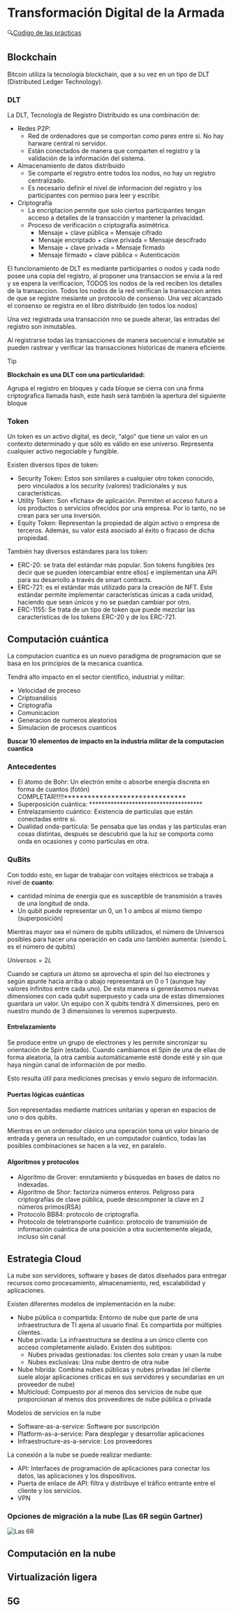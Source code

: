 # Transformación Digital de la Armada

:mag:[Codigo de las prácticas](https://github.com/13sauca13/PRG/tree/master/MF7.4%20TDA/Codigo)

## Blockchain
Bitcoin utiliza la tecnología blockchain, que a su vez en un tipo de DLT (Distributed Ledger Technology).

### DLT
La DLT, Tecnología de Registro Distribuido es una combinación de:
+ Redes P2P:
  + Red de ordenadores que se comportan como pares entre si. No hay harware central ni servidor.
  + Están conectados de manera que comparten el registro y la validación de la información del sistema.
+ Almacenamiento de datos distribuido
  + Se comparte el registro entre todos los nodos, no hay un registro centralizado.
  + Es necesario definir el nivel de informacion del registro y los participantes con permiso para leer y escribir.
+ Criptografía
  + La encriptacion permite que solo ciertos participantes tengan acceso a detalles de la transacción y mantener la privacidad.
  + Proceso de verificación o criptografía asimétrica.
    + Mensaje + clave pública = Mensaje cifrado
    + Mensaje encriptado + clave privada = Mensaje descifrado
    + Mensaje + clave privada = Mensaje firmado
    + Mensaje firmado + clave pública = Autenticación

 El funcionamiento de DLT es mediante participantes o nodos y cada nodo posee una copia del registro, al proponer una transaccion se envia a la red y se espera la verificacion, TODOS los nodos de la red reciben los detalles de la transaccion. Todos los nodos de la red verifican la transaccion antes de que se registre  mesiante un protocolo de consenso. Una vez alcanzado el consenso se registra en el libro distribuido (en todos los nodos)

 Una vez registrada una transacción nno se puede alterar, las entradas del registro son inmutables.

 Al registrarse todas las transacciones de manera secuencial e inmutable se pueden rastrear y verificar las transacciones historicas de manera eficiente.

>[!TIP]
>**Blockchain es una DLT con una particularidad:**
>
>Agrupa el registro en bloques y cada bloque se cierra con una firma criptografica llamada hash, este hash será también la apertura del siguiente bloque

### Token
Un token es un activo digital, es decir, “algo” que tiene un valor en un contexto determinado y que sólo es válido en ese universo. Representa cualquier activo negociable y fungible.

Existen diversos tipos de token:
+ Security Token: Estos son similares a cualquier otro token conocido, pero vinculados a los security (valores) tradicionales y sus características.
+ Utility Token: Son «fichas» de aplicación. Permiten el acceso futuro a los productos o servicios ofrecidos por una empresa. Por lo tanto, no se crean para ser una inversión.
+ Equity Token: Representan la propiedad de algún activo o empresa de terceros. Además, su valor está asociado al éxito o fracaso de dicha propiedad.

También hay diversos estándares para los token:
+ ERC-20: se trata del estándar más popular. Son tokens fungibles (es decir que se pueden intercambiar entre ellos) e implementan una API para su desarrollo a través de smart contracts.
+ ERC-721: es el estándar más utilizado para la creación de NFT. Este estándar permite implementar características únicas a cada unidad, haciendo que sean únicos y no se puedan cambiar por otro.
+ ERC-1155: Se trata de un tipo de token que puede mezclar las características de los tokens ERC-20 y de los ERC-721.

## Computación cuántica
La computacion cuantica es un nuevo paradigma de programacion que se basa en los principios de la mecanica cuantica.

Tendrá alto impacto en el sector científico, industrial y militar:
+ Velocidad de proceso
+ Criptoanálisis
+ Criptografía
+ Comunicacion
+ Generacion de numeros aleatorios
+ Simulacion de procesos cuanticos

**Buscar 10 elementos de impacto en la industria militar de la computacion cuantica**

### Antecedentes
+ El átomo de Bohr: Un electrón emite o absorbe energía discreta en forma de cuantos (fotón) COMPLETAR!!!!!*******************************
+ Superposición cuántica: *************************************
+ Entrelazamiento cuántico: Existencia de partículas que están conectadas entre si.
+ Dualidad onda-partícula: Se pensaba que las ondas y las partículas eran cosas distintas, después se descubrió que la luz se comporta como onda en ocasiones y como partículas en otra.

### QuBits
Con toddo esto, en lugar de trabajar con voltajes eléctricos se trabaja a nivel de **cuanto**:
+ cantidad mínima de energía que es susceptible de transmisión a través de una longitud de onda.
+ Un qubit puede representar un 0, un 1 o ambos al mismo tiempo (superposición)

Mientras mayor sea el número de qubits utilizados, el número de Universos posibles para hacer una operación en cada uno también aumenta:  (siendo L es el número de qubits)

$Universos=2L$

Cuando se captura un átomo se aprovecha el spin del lso electrones y según apunte hacia arriba o abajo representará un 0 o 1 (aunque hay valores infinitos entre cada uno). De esta manera si generásemos nuevas dimensiones con cada qubit superpuesto y cada una de estas dimensiones guardara un valor. Un equipo con X qubits tendrá X dimensiones, pero en nuestro mundo de 3 dimensiones lo veremos superpuesto.

#### Entrelazamiento
Se produce entre un grupo de electrones y les permite sincronizar su orientación de Spin (estado). Cuando cambiamos el Spin de una de ellas de forma aleatoria, la otra cambia automáticamente esté donde esté y sin que haya ningún canal de información de por medio.

Esto resulta útil para mediciones precisas y envío seguro de información. 

#### Puertas lógicas cuánticas
Son representadas mediante matrices unitarias y operan en espacios de uno o dos qubits.

Mientras en un ordenador clásico una operación toma un valor binario de entrada y genera un resultado, en un computador cuántico, todas las posibles combinaciones se hacen a la vez, en paralelo.

#### Algoritmos y protocolos
+ Algoritmo de Grover: enrutamiento y búsquedas en bases de datos no indexadas.
+ Algoritmo de Shor: factoriza números enteros. Peligroso para criptografías de clave pública, puede descomponer la clave en 2 números primos(RSA)
+ Protocolo BB84: protocolo de criptografía.
+ Protocolo de teletransporte cuántico: protocolo de transmisión de información cuántica de una posición a otra sucientemente alejada, incluso sin canal

## Estrategia Cloud
La nube son servidores, software y bases de datos diseñados para entregar recursos como procesamiento, almacenamiento, red, escalabilidad y aplicaciones.

Existen diferentes modelos de implementación en la nube:
+ Nube pública o compartida: Entorno de nube que parte de una infraestructura de TI ajena al usuario final. Es compartida por múltiples clientes.
+ Nube privada: La infraestructura se destina a un único cliente con acceso completamente aislado. Existen dos subtipos:
  + Nubes privadas gestionadas: los clientes solo crean y usan la nube
  + Nubes exclusivas: Una nube dentro de otra nube
+  Nube híbrida: Combina nubes públicas y nubes privadas (el cliente suele alojar aplicaciones críticas en sus servidores y secundarias en un proveedor de nube)
+  Multicloud: Compuesto por al menos dos servicios de nube que proporcionan al menos dos proveedores de nube pública o privada

Modelos de servicios en la nube
+  Software-as-a-service: Software por suscripción
+  Platform-as-a-service: Para desplegar y desarrollar aplicaciones
+  Infraestructure-as-a-service: Los proveedores

La conexión a la nube se puede realizar mediante:
+ API: Interfaces de programación de aplicaciones para conectar los datos, las aplicaciones y los dispositivos.
+ Puerta de enlace de API: filtra y distribuye el tráfico entrante entre el cliente y los servicios.
+ VPN

### Opciones de migración a la nube (Las 6R según Gartner)
![Las 6R](https://github.com/13sauca13/PRG/blob/master/Recursos/Las%206R.PNG)
## Computación en la nube

## Virtualización ligera

## 5G
